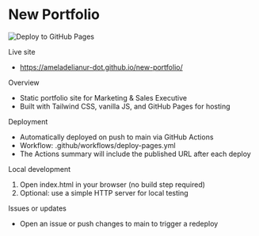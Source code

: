 # New Portfolio

![Deploy to GitHub Pages](https://github.com/ameladelianur-dot/new-portfolio/actions/workflows/deploy-pages.yml/badge.svg)

Live site
- https://ameladelianur-dot.github.io/new-portfolio/

Overview
- Static portfolio site for Marketing & Sales Executive
- Built with Tailwind CSS, vanilla JS, and GitHub Pages for hosting

Deployment
- Automatically deployed on push to main via GitHub Actions
- Workflow: .github/workflows/deploy-pages.yml
- The Actions summary will include the published URL after each deploy

Local development
1. Open index.html in your browser (no build step required)
2. Optional: use a simple HTTP server for local testing

Issues or updates
- Open an issue or push changes to main to trigger a redeploy
